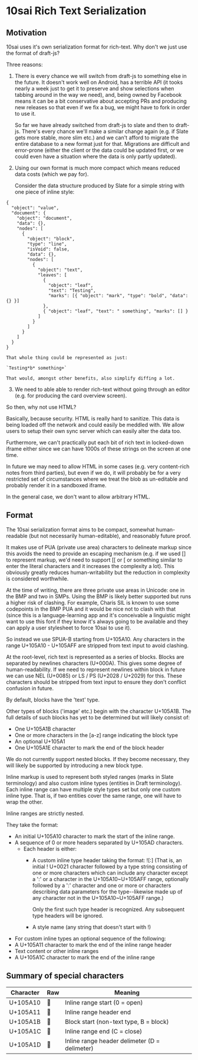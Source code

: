 10sai Rich Text Serialization
=============================

Motivation
----------

10sai uses it's own serialization format for rich-text. Why don't we
just use the format of draft-js?

Three reasons:

1.  There is every chance we will switch from draft-js to something else in the
    future. It doesn't work well on Android, has a terrible API (it tooks nearly
    a week just to get it to preserve and show selections when tabbing around in
    the way we need), and, being owned by Facebook means it can be a bit
    conservative about accepting PRs and producing new releases so that even if
    we fix a bug, we might have to fork in order to use it.

    So far we have already switched from draft-js to slate and then to draft-js.
    There's every chance we'll make a similar change again (e.g. if Slate gets
    more stable, more slim etc.) and we can't afford to migrate the entire
    database to a new format just for that. Migrations are difficult and
    error-prone (either the client or the data could be updated first, or we
    could even have a situation where the data is only partly updated).

2.  Using our own format is much more compact which means reduced data costs
    (which we pay for).

    Consider the data structure produced by Slate for a simple string with one
    piece of inline style:

```
{
  "object": "value",
  "document": {
    "object": "document",
    "data": {},
    "nodes": [
      {
        "object": "block",
        "type": "line",
        "isVoid": false,
        "data": {},
        "nodes": [
          {
            "object": "text",
            "leaves": [
              {
                "object": "leaf",
                "text": "Testing",
                "marks": [{ "object": "mark", "type": "bold", "data": {} }]
              },
              { "object": "leaf", "text": " something", "marks": [] }
            ]
          }
        ]
      }
    ]
  }
}
```

    That whole thing could be represented as just:

    `Testing*b* something+`

    That would, amongst other benefits, also simplify diffing a lot.

3.  We need to able able to render rich-text without going through an editor
    (e.g. for producing the card overview screen).

So then, why not use HTML?

Basically, because security. HTML is really hard to sanitize. This data is being
loaded off the network and could easily be meddled with. We allow users to setup
their own sync server which can easily alter the data too.

Furthermore, we can't practically put each bit of rich text in locked-down
iframe either since we can have 1000s of these strings on the screen at one
time.

In future we may need to allow HTML in some cases (e.g. very content-rich notes
from third parties), but even if we do, it will probably be for a very
restricted set of circumstances where we treat the blob as un-editable and
probably render it in a sandboxed iframe.

In the general case, we don't want to allow arbitrary HTML.

Format
----------

The 10sai serialization format aims to be compact, somewhat human-readable (but
not necessarily human-editable), and reasonably future proof.

It makes use of PUA (private use area) characters to delineate markup since this
avoids the need to provide an escaping mechanism (e.g. if we used [] to
represent markup, we'd need to support [[ or \[ or something similar to enter
the literal characters and it increases the complexity a lot). This obviously
greatly reduces human-writability but the reduction in complexity is considered
worthwhile.

At the time of writing, there are three private use areas in Unicode: one in the
BMP and two in SMPs. Using the BMP is likely better supported but runs a higher
risk of clashing. For example, Charis SIL is known to use some codepoints in the
BMP PUA and it would be nice not to clash with that (since this is
a language-learning app and it's conceivable a linguistic might want to use this
font if they know it's always going to be available and they can apply a user
stylesheet to force 10sai to use it).

So instead we use SPUA-B starting from U+105A10. Any characters in the range
U+105A10 - U+105AFF are stripped from text input to avoid clashing.

At the root-level, rich text is represented as a series of blocks. Blocks are
separated by newlines characters (U+000A). This gives some degree of
human-readability. If we need to represent newlines within block in future we
can use NEL (U+0085) or LS / PS (U+2028 / U+2029) for this. These characters
should be stripped from text input to ensure they don't conflict confusion in
future.

By default, blocks have the 'text' type.

Other types of blocks ('image' etc.) begin with the character U+105A1B. The full
details of such blocks has yet to be determined but will likely consist of:

* One U+105A1B character
* One or more characters in the [a-z] range indicating the block type
* An optional U+105A1
* One U+105A1E character to mark the end of the block header

We do not currently support nested blocks. If they become necessary, they
will likely be supported by introducing a new block type.

Inline markup is used to represent both styled ranges (marks in Slate
terminology) and also custom inline types (entities in Draft terminology).
Each inline range can have multiple style types set but only one custom inline
type. That is, if two entities cover the same range, one will have to wrap the
other.

Inline ranges are strictly nested.

They take the format:

* An initial U+105A10 character to mark the start of the inline range.
* A sequence of 0 or more headers separated by U+105AD characters.
  * Each header is either:
    * A custom inline type header taking the format:
      !<type>[:<data>]
      (That is, an initial ! U+0021 character followed by a type string
      consisting of one or more characters which can include any character
      except a ':' or a character in the U+105A10~U+105AFF range, optionally
      followed by a ':' character and one or more or characters describing data
      parameters for the type--likewise made up of any character not in the
      U+105A10~U+105AFF range.)

      Only the first such type header is recognized. Any subsequent type headers
      will be ignored.

    * A style name (any string that doesn't start with !)
* For custom inline types an optional sequence of the following:
* A U+105A11 character to mark the end of the inline range header
* Text content or other inline ranges
* A U+105A1C character to mark the end of the inline range

Summary of special characters
-----------------------------

| Character | Raw | Meaning                                       |
| --------- | --- | --------------------------------------------- |
| U+105A10  | 􅨐   | Inline range start (0 = open)                 |
| U+105A11  | 􅨑   | Inline range header end                       |
| U+105A1B  | 􅨛   | Block start (non-text type, B = block)        |
| U+105A1C  | 􅨜   | Inline range end (C = close)                  |
| U+105A1D  | 􅨝   | Inline range header delimeter (D = delimeter) |
